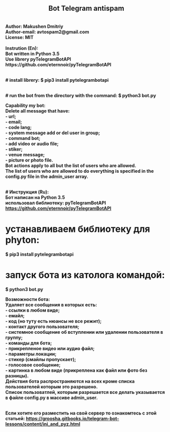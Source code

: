 <h2><center><b>Bot Telegram antispam<b></center></h2>
<br> Author: Makushen Dmitriy
<br> Author-email: avtospam2@gmail.com
<br> License: MIT
<br>
<br>Instrution (En):
<br>Bot written in Python 3.5
<br>Use librery pyTelegramBotAPI
https://github.com/eternnoir/pyTelegramBotAPI

<br># install librery:
$ pip3 install pytelegrambotapi

<br># run the bot from the directory with the command:
$ python3 bot.py

Capability my bot:
    <br>Delete all message that have:
    <br>- url;
    <br>- email;
    <br>- code lang;
    <br>- system message add or del user in group;
    <br>- command bot;
    <br>- add video or audio file;
    <br>- stiker;
    <br>- venue message;
    <br>- picture or photo file.
    <br>Bot actions apply to all but the list of users who are allowed.
    <br>The list of users who are allowed to do everything is specified in the config.py file in the admin_user array.
    

<br># Инструкция (Ru):
<br>Бот написан на Python 3.5
<br>использовал библиотеку: pyTelegramBotAPI
https://github.com/eternnoir/pyTelegramBotAPI

# устанавливаем библиотеку для phyton:
$ pip3 install pytelegrambotapi

# запуск бота из католога командой:
$ python3 bot.py

Возможности бота:
<br>Удаляет все сообщения в которых есть:
<br>- ссылки в любом виде;
<br>- емайл;
<br>- код (но туту есть нюансы не все режит);
<br>- контакт другого пользователя;
<br>- системное сообщение об вступлении или удалении пользователя в группу;
<br>- команды для бота;
<br>- прикрепленое видео или аудио файл;
<br>- параметры локации;
<br>- стикер (смайлы пропускает);
<br>- голосовое сообщение;
<br>- картинка в любом виде (прикреплена как файл или фото без разницы).
<br>Действия бота распространяются на всех кроме списка пользователей которым это разрешено.
<br>Список пользоватлей, которым разрешается все делать указывается в файле config.py в массиве admin_user.

<br>Если хотите его разместить на свой сервер то ознакомтесь с этой статьей:
https://groosha.gitbooks.io/telegram-bot-lessons/content/ini_and_pyz.html